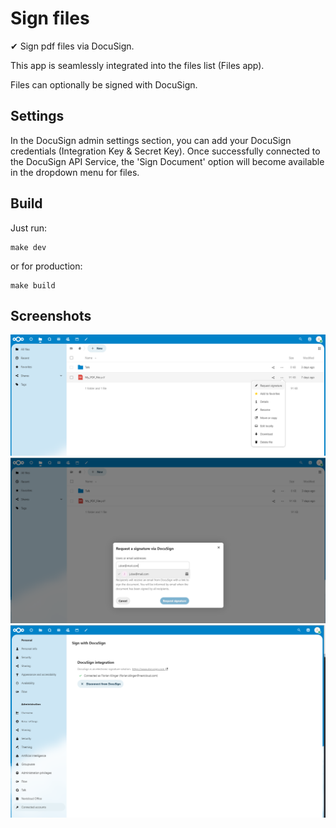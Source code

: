 # Sign files

✔ Sign pdf files via DocuSign.

This app is seamlessly integrated into the files list (Files app).

Files can optionally be signed with DocuSign.

## Settings

In the DocuSign admin settings section, you can add your DocuSign credentials (Integration Key & Secret Key).
Once successfully connected to the DocuSign API Service, the 'Sign Document' option will become available in the dropdown menu for files.

## Build

Just run:
```
make dev
```
or for production:
```
make build
```

## Screenshots

![1](https://github.com/nc-fkl/integration_docusign/blob/main/img/screenshot_docusign_1.png?raw=true)
![2](https://github.com/nc-fkl/integration_docusign/blob/main/img/screenshot_docusign_2.png?raw=true)
![3](https://github.com/nc-fkl/integration_docusign/blob/main/img/screenshot_docusign_3.png?raw=true)
